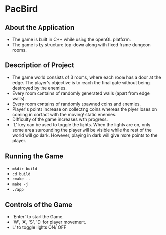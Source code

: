 # PacBird

## About the Application

* The game is built in C++ while using the openGL platform.
* The game is by structure top-down along with fixed frame dungeon rooms.

## Description of Project

* The game world consists of 3 rooms, where each room has a door at the edge. The player's objective is to reach the final gate without being destroyed by the enemies.
* Every room contains of randomly generated walls (apart from edge walls).
* Every room contains of randomly spawned coins and enemies.
* Player's points increase on collecting coins whereas the plyer loses on coming in contact with the moving/ static enemies.
* Difficulty of the game increases with progress.
* 'L' key can be used to toggle the lights.  When the lights are on, only some area surrounding the player will be visible while the rest of the world will go dark. However, playing in dark will give more points to the player.

## Running the Game

* `mkdir build`
* `cd build`
* `cmake ..`
* `make -j`
* `./app`

## Controls of the Game

* 'Enter' to start the Game.
* 'W', 'A', 'S', 'D' for player movement.
* L' to toggle lights ON/ OFF

